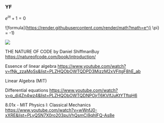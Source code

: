 ### YF
$e^{i\pi}+1=0$

![formula](https://render.githubusercontent.com/render/math?math=e^{i \pi} = -1)

<img src="https://render.githubusercontent.com/render/math?math=\displaystyle e^{i \pi} %2B %20 1 = 0">

THE NATURE OF CODE by Daniel ShiffmanBuy
https://natureofcode.com/book/introduction/

Essence of linear algebra
https://www.youtube.com/watch?v=fNk_zzaMoSs&list=PLZHQObOWTQDPD3MizzM2xVFitgF8hE_ab

Linear Algebra (MIT)

Differential equations
https://www.youtube.com/watch?v=p_di4Zn4wz4&list=PLZHQObOWTQDNPOjrT6KVlfJuKtYTftqH6

8.01x - MIT Physics I: Classical Mechanics
https://www.youtube.com/watch?v=wWnfJ0-xXRE&list=PLyQSN7X0ro203puVhQsmCj9qhlFQ-As8e
